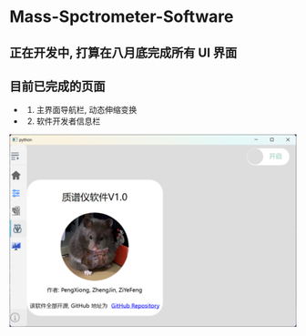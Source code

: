 # Mass-Spctrometer-Software

## 正在开发中, 打算在八月底完成所有 UI 界面

## 目前已完成的页面
- 1. 主界面导航栏, 动态伸缩变换
- 2. 软件开发者信息栏

![](figs/主界面.png)